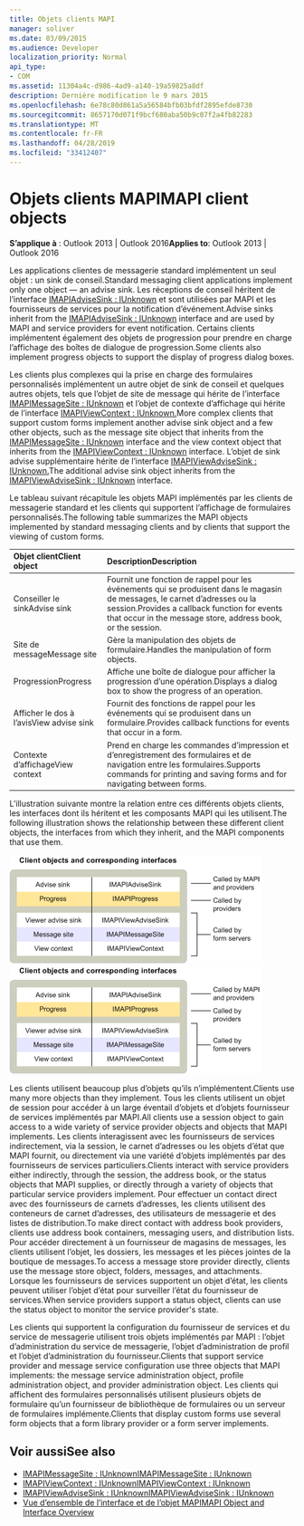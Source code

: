 ```yaml
---
title: Objets clients MAPI
manager: soliver
ms.date: 03/09/2015
ms.audience: Developer
localization_priority: Normal
api_type:
- COM
ms.assetid: 11304a4c-d986-4ad9-a140-19a59825a8df
description: Dernière modification le 9 mars 2015
ms.openlocfilehash: 6e78c80d861a5a56584bfb03bfdf2895efde8730
ms.sourcegitcommit: 8657170d071f9bcf680aba50b9c07f2a4fb82283
ms.translationtype: MT
ms.contentlocale: fr-FR
ms.lasthandoff: 04/28/2019
ms.locfileid: "33412407"
---
```

# <a name="mapi-client-objects"></a><span data-ttu-id="821fe-103">Objets clients MAPI</span><span class="sxs-lookup"><span data-stu-id="821fe-103">MAPI client objects</span></span>
  
<span data-ttu-id="821fe-104">**S’applique à** : Outlook 2013 | Outlook 2016</span><span class="sxs-lookup"><span data-stu-id="821fe-104">**Applies to**: Outlook 2013 | Outlook 2016</span></span> 
  
<span data-ttu-id="821fe-105">Les applications clientes de messagerie standard implémentent un seul objet : un sink de conseil.</span><span class="sxs-lookup"><span data-stu-id="821fe-105">Standard messaging client applications implement only one object — an advise sink.</span></span> <span data-ttu-id="821fe-106">Les réceptions de conseil héritent de l’interface [IMAPIAdviseSink : IUnknown](imapiadvisesinkiunknown.md) et sont utilisées par MAPI et les fournisseurs de services pour la notification d’événement.</span><span class="sxs-lookup"><span data-stu-id="821fe-106">Advise sinks inherit from the [IMAPIAdviseSink : IUnknown](imapiadvisesinkiunknown.md) interface and are used by MAPI and service providers for event notification.</span></span> <span data-ttu-id="821fe-107">Certains clients implémentent également des objets de progression pour prendre en charge l’affichage des boîtes de dialogue de progression.</span><span class="sxs-lookup"><span data-stu-id="821fe-107">Some clients also implement progress objects to support the display of progress dialog boxes.</span></span> 
  
<span data-ttu-id="821fe-108">Les clients plus complexes qui la prise en charge des formulaires personnalisés implémentent un autre objet de sink de conseil et quelques autres objets, tels que l’objet de site de message qui hérite de l’interface [IMAPIMessageSite : IUnknown](imapimessagesiteiunknown.md) et l’objet de contexte d’affichage qui hérite de l’interface [IMAPIViewContext : IUnknown.](imapiviewcontextiunknown.md)</span><span class="sxs-lookup"><span data-stu-id="821fe-108">More complex clients that support custom forms implement another advise sink object and a few other objects, such as the message site object that inherits from the [IMAPIMessageSite : IUnknown](imapimessagesiteiunknown.md) interface and the view context object that inherits from the [IMAPIViewContext : IUnknown](imapiviewcontextiunknown.md) interface.</span></span> <span data-ttu-id="821fe-109">L’objet de sink advise supplémentaire hérite de l’interface [IMAPIViewAdviseSink : IUnknown.](imapiviewadvisesinkiunknown.md)</span><span class="sxs-lookup"><span data-stu-id="821fe-109">The additional advise sink object inherits from the [IMAPIViewAdviseSink : IUnknown](imapiviewadvisesinkiunknown.md) interface.</span></span> 
  
<span data-ttu-id="821fe-110">Le tableau suivant récapitule les objets MAPI implémentés par les clients de messagerie standard et les clients qui supportent l’affichage de formulaires personnalisés.</span><span class="sxs-lookup"><span data-stu-id="821fe-110">The following table summarizes the MAPI objects implemented by standard messaging clients and by clients that support the viewing of custom forms.</span></span>
  
|<span data-ttu-id="821fe-111">**Objet client**</span><span class="sxs-lookup"><span data-stu-id="821fe-111">**Client object**</span></span>|<span data-ttu-id="821fe-112">**Description**</span><span class="sxs-lookup"><span data-stu-id="821fe-112">**Description**</span></span>|
|:-----|:-----|
|<span data-ttu-id="821fe-113">Conseiller le sink</span><span class="sxs-lookup"><span data-stu-id="821fe-113">Advise sink</span></span>  <br/> |<span data-ttu-id="821fe-114">Fournit une fonction de rappel pour les événements qui se produisent dans le magasin de messages, le carnet d’adresses ou la session.</span><span class="sxs-lookup"><span data-stu-id="821fe-114">Provides a callback function for events that occur in the message store, address book, or the session.</span></span>  <br/> |
|<span data-ttu-id="821fe-115">Site de message</span><span class="sxs-lookup"><span data-stu-id="821fe-115">Message site</span></span>  <br/> |<span data-ttu-id="821fe-116">Gère la manipulation des objets de formulaire.</span><span class="sxs-lookup"><span data-stu-id="821fe-116">Handles the manipulation of form objects.</span></span>  <br/> |
|<span data-ttu-id="821fe-117">Progression</span><span class="sxs-lookup"><span data-stu-id="821fe-117">Progress</span></span>  <br/> |<span data-ttu-id="821fe-118">Affiche une boîte de dialogue pour afficher la progression d’une opération.</span><span class="sxs-lookup"><span data-stu-id="821fe-118">Displays a dialog box to show the progress of an operation.</span></span>  <br/> |
|<span data-ttu-id="821fe-119">Afficher le dos à l’avis</span><span class="sxs-lookup"><span data-stu-id="821fe-119">View advise sink</span></span>  <br/> |<span data-ttu-id="821fe-120">Fournit des fonctions de rappel pour les événements qui se produisent dans un formulaire.</span><span class="sxs-lookup"><span data-stu-id="821fe-120">Provides callback functions for events that occur in a form.</span></span>  <br/> |
|<span data-ttu-id="821fe-121">Contexte d’affichage</span><span class="sxs-lookup"><span data-stu-id="821fe-121">View context</span></span>  <br/> |<span data-ttu-id="821fe-122">Prend en charge les commandes d’impression et d’enregistrement des formulaires et de navigation entre les formulaires.</span><span class="sxs-lookup"><span data-stu-id="821fe-122">Supports commands for printing and saving forms and for navigating between forms.</span></span>  <br/> |
   
<span data-ttu-id="821fe-123">L’illustration suivante montre la relation entre ces différents objets clients, les interfaces dont ils héritent et les composants MAPI qui les utilisent.</span><span class="sxs-lookup"><span data-stu-id="821fe-123">The following illustration shows the relationship between these different client objects, the interfaces from which they inherit, and the MAPI components that use them.</span></span> 
  
<span data-ttu-id="821fe-124">![Objets clients et interfaces correspondantes](media/amapi_65.gif "Objets clients et interfaces correspondantes")</span><span class="sxs-lookup"><span data-stu-id="821fe-124">![Client objects and corresponding interfaces](media/amapi_65.gif "Client objects and corresponding interfaces")</span></span>
  
<span data-ttu-id="821fe-125">Les clients utilisent beaucoup plus d’objets qu’ils n’implémentent.</span><span class="sxs-lookup"><span data-stu-id="821fe-125">Clients use many more objects than they implement.</span></span> <span data-ttu-id="821fe-126">Tous les clients utilisent un objet de session pour accéder à un large éventail d’objets et d’objets fournisseur de services implémentés par MAPI.</span><span class="sxs-lookup"><span data-stu-id="821fe-126">All clients use a session object to gain access to a wide variety of service provider objects and objects that MAPI implements.</span></span> <span data-ttu-id="821fe-127">Les clients interagissent avec les fournisseurs de services indirectement, via la session, le carnet d’adresses ou les objets d’état que MAPI fournit, ou directement via une variété d’objets implémentés par des fournisseurs de services particuliers.</span><span class="sxs-lookup"><span data-stu-id="821fe-127">Clients interact with service providers either indirectly, through the session, the address book, or the status objects that MAPI supplies, or directly through a variety of objects that particular service providers implement.</span></span> <span data-ttu-id="821fe-128">Pour effectuer un contact direct avec des fournisseurs de carnets d’adresses, les clients utilisent des conteneurs de carnet d’adresses, des utilisateurs de messagerie et des listes de distribution.</span><span class="sxs-lookup"><span data-stu-id="821fe-128">To make direct contact with address book providers, clients use address book containers, messaging users, and distribution lists.</span></span> <span data-ttu-id="821fe-129">Pour accéder directement à un fournisseur de magasins de messages, les clients utilisent l’objet, les dossiers, les messages et les pièces jointes de la boutique de messages.</span><span class="sxs-lookup"><span data-stu-id="821fe-129">To access a message store provider directly, clients use the message store object, folders, messages, and attachments.</span></span> <span data-ttu-id="821fe-130">Lorsque les fournisseurs de services supportent un objet d’état, les clients peuvent utiliser l’objet d’état pour surveiller l’état du fournisseur de services.</span><span class="sxs-lookup"><span data-stu-id="821fe-130">When service providers support a status object, clients can use the status object to monitor the service provider's state.</span></span>
  
<span data-ttu-id="821fe-131">Les clients qui supportent la configuration du fournisseur de services et du service de messagerie utilisent trois objets implémentés par MAPI : l’objet d’administration du service de messagerie, l’objet d’administration de profil et l’objet d’administration du fournisseur.</span><span class="sxs-lookup"><span data-stu-id="821fe-131">Clients that support service provider and message service configuration use three objects that MAPI implements: the message service administration object, profile administration object, and provider administration object.</span></span> <span data-ttu-id="821fe-132">Les clients qui affichent des formulaires personnalisés utilisent plusieurs objets de formulaire qu’un fournisseur de bibliothèque de formulaires ou un serveur de formulaires implémente.</span><span class="sxs-lookup"><span data-stu-id="821fe-132">Clients that display custom forms use several form objects that a form library provider or a form server implements.</span></span>
  
## <a name="see-also"></a><span data-ttu-id="821fe-133">Voir aussi</span><span class="sxs-lookup"><span data-stu-id="821fe-133">See also</span></span>

- [<span data-ttu-id="821fe-134">IMAPIMessageSite : IUnknown</span><span class="sxs-lookup"><span data-stu-id="821fe-134">IMAPIMessageSite : IUnknown</span></span>](imapimessagesiteiunknown.md) 
- [<span data-ttu-id="821fe-135">IMAPIViewContext : IUnknown</span><span class="sxs-lookup"><span data-stu-id="821fe-135">IMAPIViewContext : IUnknown</span></span>](imapiviewcontextiunknown.md)  
- [<span data-ttu-id="821fe-136">IMAPIViewAdviseSink : IUnknown</span><span class="sxs-lookup"><span data-stu-id="821fe-136">IMAPIViewAdviseSink : IUnknown</span></span>](imapiviewadvisesinkiunknown.md)
- [<span data-ttu-id="821fe-137">Vue d’ensemble de l’interface et de l’objet MAPI</span><span class="sxs-lookup"><span data-stu-id="821fe-137">MAPI Object and Interface Overview</span></span>](mapi-object-and-interface-overview.md)

